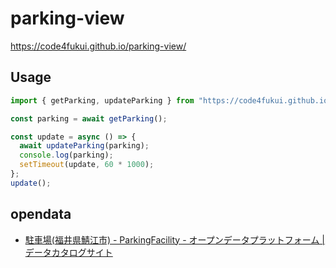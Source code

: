 # parking-view
 
https://code4fukui.github.io/parking-view/

## Usage

```JavaScript
import { getParking, updateParking } from "https://code4fukui.github.io/parking-view/parking.js";

const parking = await getParking();

const update = async () => {
  await updateParking(parking);
  console.log(parking);
  setTimeout(update, 60 * 1000);
};
update();
```

## opendata

- [駐車場(福井県鯖江市) - ParkingFacility - オープンデータプラットフォーム | データカタログサイト](https://ckan.odp.jig.jp/ja/dataset/jp-fukui-sabae-953-odp/resource/f4c10f77-cd9e-471e-a2c5-67198371604d)
